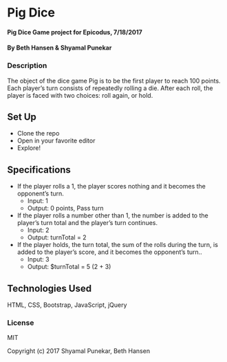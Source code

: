 # Pig Dice

#### Pig Dice Game project for Epicodus, 7/18/2017

#### By Beth Hansen &  Shyamal Punekar

### Description

The object of the dice game Pig is to be the first player to reach 100 points. Each player’s turn consists of repeatedly rolling a die. After each roll, the player is faced with two choices: roll again, or hold.

## Set Up

* Clone the repo
* Open in your favorite editor
* Explore!

## Specifications

* If the player rolls a 1, the player scores nothing and it becomes the opponent’s
  turn.
  * Input: 1
  * Output: 0 points, Pass turn
* If the player rolls a number other than 1, the number is added to the player’s
  turn total and the player’s turn continues.
  * Input: 2
  * Output: turnTotal = 2
* If the player holds, the turn total, the sum of the rolls during the turn, is
  added to the player’s score, and it becomes the opponent’s turn..
  * Input: 3
  * Output: $turnTotal = 5 (2 + 3)



## Technologies Used

HTML, CSS, Bootstrap, JavaScript, jQuery

### License

MIT

Copyright (c) 2017 Shyamal Punekar, Beth Hansen
